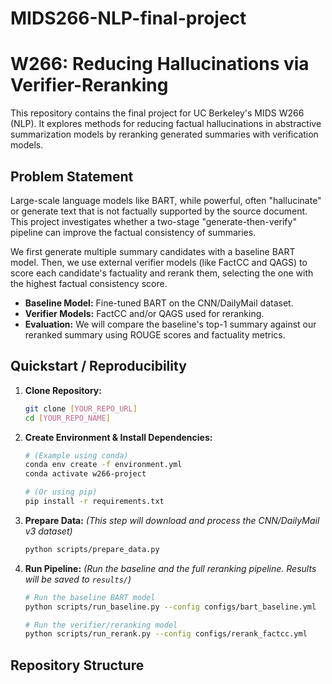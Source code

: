 # MIDS266-NLP-final-project

# W266: Reducing Hallucinations via Verifier-Reranking

This repository contains the final project for UC Berkeley's MIDS W266 (NLP). It explores methods for reducing factual hallucinations in abstractive summarization models by reranking generated summaries with verification models.

## Problem Statement

Large-scale language models like BART, while powerful, often "hallucinate" or generate text that is not factually supported by the source document. This project investigates whether a two-stage "generate-then-verify" pipeline can improve the factual consistency of summaries.

We first generate multiple summary candidates with a baseline BART model. Then, we use external verifier models (like FactCC and QAGS) to score each candidate's factuality and rerank them, selecting the one with the highest factual consistency score.

-   **Baseline Model:** Fine-tuned BART on the CNN/DailyMail dataset.
-   **Verifier Models:** FactCC and/or QAGS used for reranking.
-   **Evaluation:** We will compare the baseline's top-1 summary against our reranked summary using ROUGE scores and factuality metrics.

## Quickstart / Reproducibility

1.  **Clone Repository:**
    ```bash
    git clone [YOUR_REPO_URL]
    cd [YOUR_REPO_NAME]
    ```

2.  **Create Environment & Install Dependencies:**
    ```bash
    # (Example using conda)
    conda env create -f environment.yml
    conda activate w266-project

    # (Or using pip)
    pip install -r requirements.txt
    ```

3.  **Prepare Data:**
    *(This step will download and process the CNN/DailyMail v3 dataset)*
    ```bash
    python scripts/prepare_data.py
    ```

4.  **Run Pipeline:**
    *(Run the baseline and the full reranking pipeline. Results will be saved to `results/`)*
    ```bash
    # Run the baseline BART model
    python scripts/run_baseline.py --config configs/bart_baseline.yml

    # Run the verifier/reranking model
    python scripts/run_rerank.py --config configs/rerank_factcc.yml
    ```

## Repository Structure
